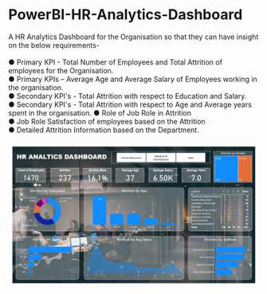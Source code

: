 # PowerBI-HR-Analytics-Dashboard
A HR Analytics Dashboard for the Organisation so that they can have insight on the below requirements-<br />
<br />
● Primary KPI - Total Number of Employees and Total Attrition of employees for the Organisation.<br />
● Primary KPIs – Average Age and Average Salary of Employees working in the organisation.<br />
● Secondary KPI's - Total Attrition with respect to Education and Salary.<br />
● Secondary KPI's - Total Attrition with respect to Age and Average years spent in the organisation.
● Role of Job Role in Attrition<br />
● Job Role Satisfaction of employees based on the Attrition<br />
● Detailed Attrition Information based on the Department.<br />
<br />
![image](https://github.com/VedantKharkar97/PowerBI-HR-Analytics-Dashboard/blob/master/HR%20Analytics%20Dashboard.png)
